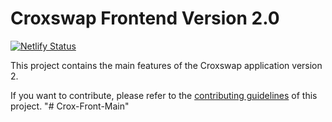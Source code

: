 # Croxswap Frontend Version 2.0

[![Netlify Status](https://api.netlify.com/api/v1/badges/7bebf1a3-be7b-4165-afd1-446256acd5e3/deploy-status)](https://app.netlify.com/sites/Croxswap-prod/deploys)

This project contains the main features of the Croxswap application version 2.

If you want to contribute, please refer to the [contributing guidelines](./CONTRIBUTING.md) of this project.
"# Crox-Front-Main" 

